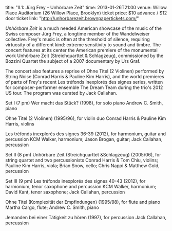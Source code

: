 title: "II.1: Jürg Frey – Unhörbare Zeit"
time: 2013-01-26T21:00
venue: Willow Place Auditorium (26 Willow Place, Brooklyn)
ticket price: $10 advance / $12 door
ticket link: "http://unhorbarezeit.brownpapertickets.com/"

*Unhörbare Zeit* is a much needed American showcase of the music of the Swiss composer Jürg Frey, a longtime member of the Wandelweiser collective. Frey's music is often at the threshold of silence, requiring virtuosity of a different kind: extreme sensitivity to sound and timbre. The concert features at its center the American premiere of the monumental work Unhörbare Zeit (Streichquarttet & Schlagzeug), commissioned by the Bozzini Quartet the subject of a 2007 documentary by Urs Graf.

The concert also features a reprise of Ohne Titel (2 Violinen) performed by String Noise (Conrad Harris & Pauline Kim Harris), and the world premieres of parts of Frey's recent Les tréfonds inexplorés des signes series, written for composer-performer ensemble The Dream Team during the trio's 2012 US tour. The program was curated by Jack Callahan.

Set I (7 pm)
Wer macht das Stück? (1998), for solo piano 
Andrew C. Smith, piano

Ohne Titel (2 Violinen) (1995/96), for violin duo 
Conrad Harris & Pauline Kim Harris, violins

Les tréfonds inexplorés des signes 36-39 (2012), for harmonium, guitar and percussion 
KCM Walker, harmonium; Jason Brogan, guitar; Jack Callahan, percussion

Set II (8 pm)
Unhörbare Zeit (Streichquarttet &Schlagzeug) (2005/06), for string quartet and two percussionists 
Conrad Harris & Tom Chiu, violins; Pauline Kim Harris, viola; Brian Snow, cello; Chris Nappi & Matthew Gold, percussion

Set III (9 pm)
Les tréfonds inexplorés des signes 40-43 (2012), for harmonium, tenor saxophone and percussion 
KCM Walker, harmonium; David Kant, tenor saxophone; Jack Callahan, percussion

Ohne Titel (Komplexität der Empfindungen) (1995/98), for flute and piano 
Martha Cargo, flute; Andrew C. Smith, piano

Jemanden bei einer Tätigkeit zu hören (1997), for percussion 
Jack Callahan, percussion